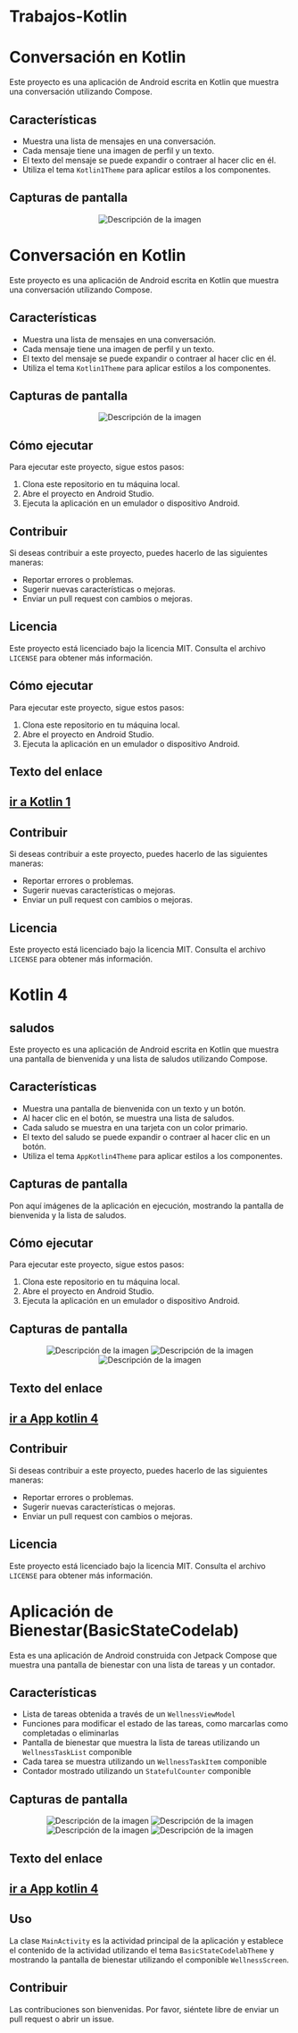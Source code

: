 # Trabajos-Kotlin

# Conversación en Kotlin

Este proyecto es una aplicación de Android escrita en Kotlin que muestra una conversación utilizando Compose.

## Características

- Muestra una lista de mensajes en una conversación.
- Cada mensaje tiene una imagen de perfil y un texto.
- El texto del mensaje se puede expandir o contraer al hacer clic en él.
- Utiliza el tema `Kotlin1Theme` para aplicar estilos a los componentes.

## Capturas de pantalla
<p align="center">
  <img src="https://github.com/maurodri/Trabajos-Kotlin/assets/110676905/499b7824-c9d9-49ef-b1e5-94f15f2fae7c" alt="Descripción de la imagen">

</p>

# Conversación en Kotlin

Este proyecto es una aplicación de Android escrita en Kotlin que muestra una conversación utilizando Compose.

## Características

- Muestra una lista de mensajes en una conversación.
- Cada mensaje tiene una imagen de perfil y un texto.
- El texto del mensaje se puede expandir o contraer al hacer clic en él.
- Utiliza el tema `Kotlin1Theme` para aplicar estilos a los componentes.

## Capturas de pantalla
<p align="center">
  <img src="https://github.com/maurodri/Trabajos-Kotlin/assets/110676905/d4d8cc69-3ad9-41c5-9f07-91395fcc61e3" alt="Descripción de la imagen">

</p>


## Cómo ejecutar

Para ejecutar este proyecto, sigue estos pasos:

1. Clona este repositorio en tu máquina local.
2. Abre el proyecto en Android Studio.
3. Ejecuta la aplicación en un emulador o dispositivo Android.

## Contribuir

Si deseas contribuir a este proyecto, puedes hacerlo de las siguientes maneras:

- Reportar errores o problemas.
- Sugerir nuevas características o mejoras.
- Enviar un pull request con cambios o mejoras.

## Licencia

Este proyecto está licenciado bajo la licencia MIT. Consulta el archivo `LICENSE` para obtener más información.


## Cómo ejecutar

Para ejecutar este proyecto, sigue estos pasos:

1. Clona este repositorio en tu máquina local.
2. Abre el proyecto en Android Studio.
3. Ejecuta la aplicación en un emulador o dispositivo Android.

## Texto del enlace
<h2><a href="https://github.com/maurodri/Trabajos-Kotlin/tree/main/Kotlin1">ir a Kotlin 1</a></h2>


## Contribuir

Si deseas contribuir a este proyecto, puedes hacerlo de las siguientes maneras:

- Reportar errores o problemas.
- Sugerir nuevas características o mejoras.
- Enviar un pull request con cambios o mejoras.

## Licencia

Este proyecto está licenciado bajo la licencia MIT. Consulta el archivo `LICENSE` para obtener más información.


# Kotlin 4
## saludos
Este proyecto es una aplicación de Android escrita en Kotlin que muestra una pantalla de bienvenida y una lista de saludos utilizando Compose.

## Características

- Muestra una pantalla de bienvenida con un texto y un botón.
- Al hacer clic en el botón, se muestra una lista de saludos.
- Cada saludo se muestra en una tarjeta con un color primario.
- El texto del saludo se puede expandir o contraer al hacer clic en un botón.
- Utiliza el tema `AppKotlin4Theme` para aplicar estilos a los componentes.

## Capturas de pantalla

Pon aquí imágenes de la aplicación en ejecución, mostrando la pantalla de bienvenida y la lista de saludos.

## Cómo ejecutar

Para ejecutar este proyecto, sigue estos pasos:

1. Clona este repositorio en tu máquina local.
2. Abre el proyecto en Android Studio.
3. Ejecuta la aplicación en un emulador o dispositivo Android.


## Capturas de pantalla
<p align="center">
  <img src="https://github.com/maurodri/Trabajos-Kotlin/assets/110676905/75e76e66-89c7-4801-a7bb-272d10c977da" alt="Descripción de la imagen">
<img src="https://github.com/maurodri/Trabajos-Kotlin/assets/110676905/950191dc-7c7a-4799-b18a-6063bebb55af" alt="Descripción de la imagen">
  <img src="https://github.com/maurodri/Trabajos-Kotlin/assets/110676905/5bc19420-adcc-4eeb-ab42-03fc77ff03b2" alt="Descripción de la imagen">
  
</p>

## Texto del enlace
<h2><a href="https://github.com/maurodri/Trabajos-Kotlin/tree/main/Appkotlin4">ir a App kotlin 4</a></h2>

## Contribuir

Si deseas contribuir a este proyecto, puedes hacerlo de las siguientes maneras:

- Reportar errores o problemas.
- Sugerir nuevas características o mejoras.
- Enviar un pull request con cambios o mejoras.

## Licencia

Este proyecto está licenciado bajo la licencia MIT. Consulta el archivo `LICENSE` para obtener más información.

# Aplicación de Bienestar(BasicStateCodelab)

Esta es una aplicación de Android construida con Jetpack Compose que muestra una pantalla de bienestar con una lista de tareas y un contador.

## Características

- Lista de tareas obtenida a través de un `WellnessViewModel`
- Funciones para modificar el estado de las tareas, como marcarlas como completadas o eliminarlas
- Pantalla de bienestar que muestra la lista de tareas utilizando un `WellnessTaskList` componible
- Cada tarea se muestra utilizando un `WellnessTaskItem` componible
- Contador mostrado utilizando un `StatefulCounter` componible

## Capturas de pantalla

<p align="center">
  <img src="https://github.com/maurodri/Trabajos-Kotlin/assets/110676905/74db9806-0ac1-4a75-bfdc-7405e7d52019" alt="Descripción de la imagen">
  <img src="https://github.com/maurodri/Trabajos-Kotlin/assets/110676905/ce6b78cf-91a8-45f0-ab8b-b7b79888368c" alt="Descripción de la imagen">
  <img src="https://github.com/maurodri/Trabajos-Kotlin/assets/110676905/4d6b8add-fe09-4c1b-ba66-5765272c8f2a" alt="Descripción de la imagen">
  <img src="https://github.com/maurodri/Trabajos-Kotlin/assets/110676905/7fb493f4-dca9-42a5-b714-8edb328a1d69" alt="Descripción de la imagen">
</p>

## Texto del enlace
<h2><a href="https://github.com/maurodri/Trabajos-Kotlin/tree/main/BasicStateCodelab">ir a App kotlin 4</a></h2>


## Uso

La clase `MainActivity` es la actividad principal de la aplicación y establece el contenido de la actividad utilizando el tema `BasicStateCodelabTheme` y mostrando la pantalla de bienestar utilizando el componible `WellnessScreen`.

## Contribuir

Las contribuciones son bienvenidas. Por favor, siéntete libre de enviar un pull request o abrir un issue.

